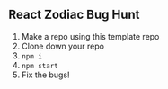 ## React Zodiac Bug Hunt

1) Make a repo using this template repo
2) Clone down your repo
3) `npm i`
4) `npm start`
5) Fix the bugs!
